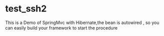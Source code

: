# test_ssh2
This is a Demo of SpringMvc with Hibernate,the bean is autowired ,
so you can easily build your framework to start the procedure
